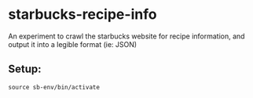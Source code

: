 # starbucks-recipe-info

An experiment to crawl the starbucks website for recipe information, and output it into a legible format (ie: JSON)


## Setup:

`source sb-env/bin/activate`